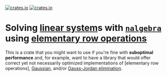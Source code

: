 [![crates.io](https://img.shields.io/crates/v/nalgebra_linsys.svg)][`nalgebra_linsys`]
[![crates.io](https://img.shields.io/crates/d/nalgebra_linsys.svg)][`nalgebra_linsys`]

# Solving [linear system]s with [`nalgebra`] using [elementary row operations][ero]

This is a crate that you might want to use if you're fine with **suboptimal performance** and, for example, want to have a library that would offer correct yet not necessarily optimized implementations of [elementary row operations], [Gaussian], and/or [Gauss-Jordan elimination].

[`nalgebra_linsys`]: https://crates.io/crates/nalgebra_linsys
[linear system]: https://en.wikipedia.org/wiki/System_of_linear_equations
[`nalgebra`]: https://crates.io/crates/nalgebra
[ero]: https://www.math.ucdavis.edu/~linear/old/notes3.pdf
[Gaussian]: https://en.wikipedia.org/wiki/Row_echelon_form
[Gauss-Jordan elimination]: https://online.stat.psu.edu/statprogram/reviews/matrix-algebra/gauss-jordan-elimination
[parameter objects]: http://principles-wiki.net/patterns:parameter_object
[Zero-based numbering]: https://en.wikipedia.org/wiki/Zero-based_numbering